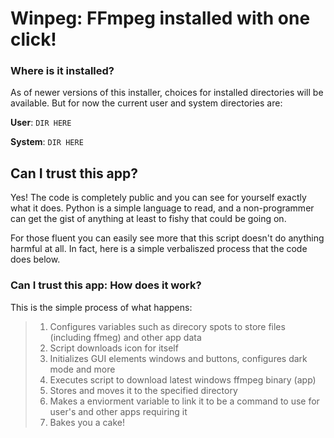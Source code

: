 # Winpeg: FFmpeg installed with one click!

### Where is it installed?

As of newer versions of this installer, choices for installed directories will be available. But for now the current user and system directories are:

**User**: `DIR HERE`

**System**: `DIR HERE`

## Can I trust this app?

Yes! The code is completely public and you can see for yourself exactly what it does. Python is a simple language to read, and a non-programmer can get the gist of anything at least to fishy that could be going on.

For those fluent you can easily see more that this script doesn't do anything harmful at all. In fact, here is a simple verbaliszed process that    the code does below.


### Can I trust this app: How does it work?

This is the simple process of what happens:

>1. Configures variables such as direcory spots to store files (including ffmeg) and other app data
> 2. Script downloads icon for itself
> 3. Initializes GUI elements windows and buttons, configures dark mode and more
> 4. Executes script to download latest windows ffmpeg binary (app)
> 5. Stores and moves it to the specified directory
> 6. Makes a enviorment variable to link it to be a command to use for user's and other apps requiring it
> 7. Bakes you a cake!
